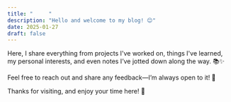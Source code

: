 ```yaml
---
title: "     "
description: "Hello and welcome to my blog! 😊"
date: 2025-01-27
draft: false
---
```


Here, I share everything from projects I've worked on, things I've learned, my personal interests, and even notes I’ve jotted down along the way. 📚✨

Feel free to reach out and share any feedback—I’m always open to it! 💬

Thanks for visiting, and enjoy your time here! 🌟
